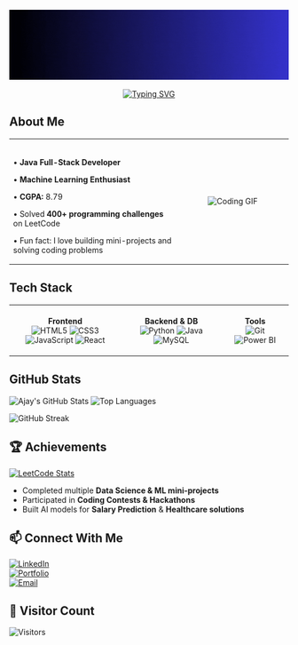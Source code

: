 ![Banner](https://raw.githubusercontent.com/ajay-ramasamy/ajay-ramasamy/main/Ajay%20ramasamy%20J.gif)



<div align="center">

[![Typing SVG](https://readme-typing-svg.herokuapp.com?size=25&color=FF5733&center=true&vCenter=true&width=600&lines=Hi+there!+I'm+Ajay+Ramasamy;Java+Full-Stack+Developer;AI+%7C+ML+Enthusiast)](https://git.io/typing-svg)

</div>




##  About Me 

<div align="center">
  
  <!-- Main Content Table -->
  <table>
    <tr>
      <!-- About Me Text -->
      <td width="60%" align="left" valign="top">
        <br>
        <p>• <strong>Java Full-Stack Developer</strong></p>
      <p>• <strong>Machine Learning Enthusiast</strong></p>
      <p>• <strong>CGPA:</strong> 8.79</p>
      <p>• Solved <strong>400+ programming challenges</strong> on LeetCode</p>
      <p>• Fun fact: I love building mini-projects and solving coding problems</p>
      </td>
      <!-- Coding GIF -->
      <td width="40%" align="center" valign="middle">
        <img src="https://media.giphy.com/media/M9gbBd9nbDrOTu1Mqx/giphy.gif" width="180" alt="Coding GIF" />
      </td>
    </tr>
  </table>

</div>

## Tech Stack
<table style="width: 100%; table-layout: fixed;">
  <tr>
    <td align="center" style="width: 40%; padding: 20px; height:30%">
      <strong>Frontend</strong><br>
      <img src="https://img.icons8.com/color/48/000000/html-5.png" alt="HTML5" width="50" height="50"/>
      <img src="https://img.icons8.com/color/48/000000/css3.png" alt="CSS3" width="50" height="50"/>
      <img src="https://img.icons8.com/color/48/000000/javascript.png" alt="JavaScript" width="50" height="50"/>
      <img src="https://img.icons8.com/color/48/000000/react-native.png" alt="React" width="50" height="50"/>
    </td>
    <td align="center" style="width: 30%%; padding: 10px;">
      <strong>Backend & DB</strong><br>
      <img src="https://img.icons8.com/color/48/000000/python.png" alt="Python" width="50" height="50"/>
      <img src="https://img.icons8.com/color/48/000000/java-coffee-cup-logo.png" alt="Java" width="50" height="50"/>
      <img src="https://img.icons8.com/color/48/000000/mysql-logo.png" alt="MySQL" width="50" height="50"/>
    </td>
    <td align="center" style="width: 30%%; padding: 10px;">
      <strong>Tools</strong><br>
      <img src="https://img.icons8.com/color/48/000000/git.png" alt="Git" width="50" height="50"/>
      <img src="https://img.icons8.com/color/48/000000/power-bi.png" alt="Power BI" width="50" height="50"/>
    </td>
  </tr>
</table>

##  GitHub Stats
![Ajay's GitHub Stats](https://github-readme-stats.vercel.app/api?username=ajay-ramasamy&show_icons=true&theme=radical)
![Top Languages](https://github-readme-stats.vercel.app/api/top-langs/?username=ajay-ramasamy&layout=compact&theme=radical)

![GitHub Streak](https://streak-stats.demolab.com/?user=ajay-ramasamy&theme=radical)



## 🏆 Achievements
[![LeetCode Stats](https://leetcard.jacoblin.cool/ajayram25?theme=dark&font=Baloo&ext=heatmap)](https://leetcode.com/u/ajayram25/)

- Completed multiple **Data Science & ML mini-projects**
- Participated in **Coding Contests & Hackathons**
- Built AI models for **Salary Prediction** & **Healthcare solutions**



## 📫 Connect With Me
[![LinkedIn](https://img.shields.io/badge/LinkedIn-0077B5?style=for-the-badge&logo=linkedin&logoColor=white)](https://linkedin.com/in/ajay-ramasamy)  
[![Portfolio](https://img.shields.io/badge/Portfolio-000000?style=for-the-badge&logo=react&logoColor=white)](https://ajay-ramasamy.github.io)  
[![Email](https://img.shields.io/badge/Email-D14836?style=for-the-badge&logo=gmail&logoColor=white)](mailto:ajayramasamy@gmail.com)






## 🌟 Visitor Count
![Visitors](https://komarev.com/ghpvc/?username=ajay-ramasamy&color=blueviolet)

